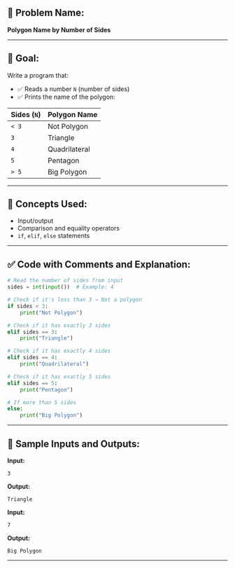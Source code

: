 ## 🧩 **Problem Name:**

**Polygon Name by Number of Sides**

---

## 🎯 **Goal:**

Write a program that:

- ✅ Reads a number `N` (number of sides)
- ✅ Prints the name of the polygon:

| Sides (`N`) | Polygon Name  |
| ----------- | ------------- |
| `< 3`       | Not Polygon   |
| `3`         | Triangle      |
| `4`         | Quadrilateral |
| `5`         | Pentagon      |
| `> 5`       | Big Polygon   |

---

## 🧠 **Concepts Used:**

- Input/output
- Comparison and equality operators
- `if`, `elif`, `else` statements

---

## ✅ **Code with Comments and Explanation:**

```python
# Read the number of sides from input
sides = int(input())  # Example: 4

# Check if it's less than 3 → Not a polygon
if sides < 3:
    print("Not Polygon")

# Check if it has exactly 3 sides
elif sides == 3:
    print("Triangle")

# Check if it has exactly 4 sides
elif sides == 4:
    print("Quadrilateral")

# Check if it has exactly 5 sides
elif sides == 5:
    print("Pentagon")

# If more than 5 sides
else:
    print("Big Polygon")
```

---

## 🧪 **Sample Inputs and Outputs:**

**Input:**

```
3
```

**Output:**

```
Triangle
```

**Input:**

```
7
```

**Output:**

```
Big Polygon
```

---
